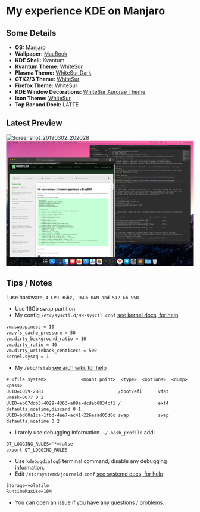 # My experience KDE on Manjaro
## Some Details
+ **OS:** [Manjaro](https://manjaro.org)
+ **Wallpaper:** [MacBook](https://wallpapercave.com/wallpaper-macbook)
+ **KDE Shell:** Kvantum
+ **Kvantum Theme:** [WhiteSur](https://store.kde.org/p/1398841/)
+ **Plasma Theme:** [WhiteSur Dark](https://www.pling.com/p/1400424)
+ **GTK2/3 Theme:** [WhiteSur](https://github.com/vinceliuice/WhiteSur-gtk-theme)
+ **Firefox Theme:** WhiteSur
+ **KDE Window Decorations:** [WhiteSur Aurorae Theme](https://store.kde.org/p/1398835/)
+ **Icon Theme:** [WhiteSur](https://github.com/vinceliuice/WhiteSur-icon-theme)
+ **Top Bar and Dock:** LATTE

## Latest Preview
![Screenshot_20190302_202028](./previews/Screenshot_20200928_155709.png "Manjaro Big Sur like")
![Screenshot_20190302_202004](./previews/Screenshot_20200928_155645.png "Manjaro Big Sur like")

## Tips / Notes
I use hardware, `4 CPU 3Ghz, 16Gb RAM and 512 Gb SSD`
+ Use 16Gb swap partition
+ My config `/etc/sysctl.d/99-sysctl.conf` [see kernel docs, for help](https://www.kernel.org/doc/Documentation/sysctl/vm.txt)
```
vm.swappiness = 10
vm.vfs_cache_pressure = 50
vm.dirty_background_ratio = 10
vm.dirty_ratio = 40
vm.dirty_writeback_centisecs = 500
kernel.sysrq = 1
```
+ My `/etc/fstab` [see arch wiki, for help](https://wiki.archlinux.org/index.php/fstab)
```
# <file system>             <mount point>  <type>  <options>  <dump>  <pass>
UUID=C059-2B81                            /boot/efi      vfat    umask=0077 0 2
UUID=eb67ddb3-4029-4363-a09a-dcdab0834cf1 /              ext4    defaults,noatime,discard 0 1
UUID=bd60a1ca-1fbd-4ae7-ac41-226aaad05d6c swap           swap    defaults,noatime 0 2
```
+ I rarely use debugging information. `~/.bash_profile` add:
```
QT_LOGGING_RULES='*=false'
export QT_LOGGING_RULES
```
+ Use `kdebugdialog5` terminal command, disable any debugging information.
+ Edit `/etc/systemd/journald.conf` [see systemd docs, for help](https://www.freedesktop.org/software/systemd/man/journald.conf)
```
Storage=volatile
RuntimeMaxUse=10M
```
+ You can open an issue if you have any questions / problems.

